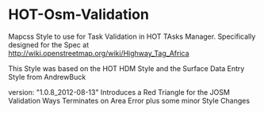 HOT-Osm-Validation
==================

Mapcss Style to use for Task Validation in HOT TAsks Manager. Specifically designed for the Spec at http://wiki.openstreetmap.org/wiki/Highway_Tag_Africa

This Style was based on the HOT HDM Style and the Surface Data Entry Style from AndrewBuck

version: "1.0.8_2012-08-13" Introduces a Red Triangle for the JOSM Validation Ways Terminates on Area Error
plus some minor Style Changes


